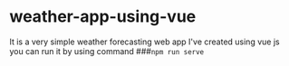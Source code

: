 # weather-app-using-vue

It is a very simple weather forecasting  web app I've created using vue js 
you can run it by using command
###`npm run serve`
